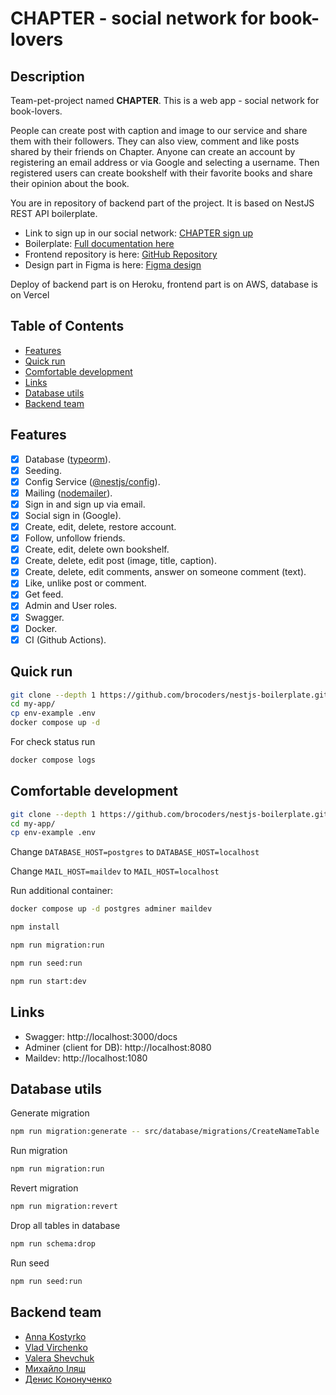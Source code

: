 # **CHAPTER** - social network for book-lovers

## Description

Team-pet-project named **CHAPTER**. This is a web app - social network for book-lovers.

People can create post with caption and image to our service and share them with their followers. 
They can also view, comment and like posts shared by their friends on Chapter.
Anyone can create an account by registering an email address or via Google and selecting a username.
Then registered users can create bookshelf with their favorite books and share their opinion about the book.

You are in repository of backend part of the project. It is based on NestJS REST API boilerplate.
* Link to sign up in our social network: [CHAPTER sign up]()
* Boilerplate: [Full documentation here](https://github.com/brocoders/nestjs-boilerplate/blob/main/docs/readme.md)
* Frontend repository is here: [GitHub Repository]()
* Design part in Figma is here: [Figma design]()

Deploy of backend part is on Heroku, frontend part is on AWS, database is on Vercel 

## Table of Contents

- [Features](#features)
- [Quick run](#quick-run)
- [Comfortable development](#comfortable-development)
- [Links](#links)
- [Database utils](#database-utils)
- [Backend team](#backend-team)

## Features

- [x] Database ([typeorm](https://www.npmjs.com/package/typeorm)).
- [x] Seeding.
- [x] Config Service ([@nestjs/config](https://www.npmjs.com/package/@nestjs/config)).
- [x] Mailing ([nodemailer](https://www.npmjs.com/package/nodemailer)).
- [x] Sign in and sign up via email.
- [x] Social sign in (Google).
- [x] Create, edit, delete, restore account.
- [x] Follow, unfollow friends.
- [x] Create, edit, delete own bookshelf.
- [x] Create, delete, edit post (image, title, caption).
- [x] Create, delete, edit comments, answer on someone comment (text).
- [x] Like, unlike post or comment.
- [x] Get feed.
- [x] Admin and User roles.
- [x] Swagger.
- [x] Docker.
- [x] CI (Github Actions).

## Quick run

```bash
git clone --depth 1 https://github.com/brocoders/nestjs-boilerplate.git my-app
cd my-app/
cp env-example .env
docker compose up -d
```

For check status run

```bash
docker compose logs
```

## Comfortable development

```bash
git clone --depth 1 https://github.com/brocoders/nestjs-boilerplate.git my-app
cd my-app/
cp env-example .env
```

Change `DATABASE_HOST=postgres` to `DATABASE_HOST=localhost`

Change `MAIL_HOST=maildev` to `MAIL_HOST=localhost`

Run additional container:

```bash
docker compose up -d postgres adminer maildev
```

```bash
npm install

npm run migration:run

npm run seed:run

npm run start:dev
```

## Links

- Swagger: http://localhost:3000/docs
- Adminer (client for DB): http://localhost:8080
- Maildev: http://localhost:1080

## Database utils

Generate migration

```bash
npm run migration:generate -- src/database/migrations/CreateNameTable
```

Run migration

```bash
npm run migration:run
```

Revert migration

```bash
npm run migration:revert
```

Drop all tables in database

```bash
npm run schema:drop
```

Run seed

```bash
npm run seed:run
```

## Backend team

* [Anna Kostyrko](https://www.linkedin.com/in/annafffox/)
* [Vlad Virchenko](https://www.linkedin.com/in/vlad-virchenko/)
* [Valera Shevchuk](https://www.linkedin.com/in/valera-shevchuk-86261b206/)
* [Михайло Іляш](https://www.linkedin.com/in/mikeleilyash/)
* [Денис Кононученко](https://www.linkedin.com/in/denis-kononuchenko/)

